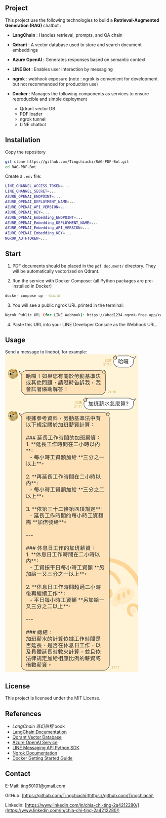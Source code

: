 <!-- About the Project -->
## Project

This project use the following technologies to build a **Retrieval-Augmented Generation (RAG)** chatbot :

- **LangChain** : Handles retrieval, prompts, and QA chain

- **Qdrant** : A vector database used to store and search document embeddings

- **Azure OpenAI** : Generates responses based on semantic context

- **LINE Bot** : Enables user interaction by messaging

- **ngrok** : webhook exposure (note : ngrok is convenient for development but not recommended for production use)

- **Docker** : Manages the following components as services to ensure reproducible and simple deployment
  - Qdrant vector DB
  - PDF loader
  - ngrok tunnel
  - LINE chatbot

<!-- Installation -->
## Installation

Copy the repository
```sh
git clone https://github.com/Tingchiachi/RAG-PDF-Bot.git
cd RAG-PDF-Bot
```
Create a `.env` file:
```sh
LINE_CHANNEL_ACCESS_TOKEN=...
LINE_CHANNEL_SECRET=...
AZURE_OPENAI_ENDPOINT=...
AZURE_OPENAI_DEPLOYMENT_NAME=...
AZURE_OPENAI_API_VERSION=...
AZURE_OPENAI_KEY=...
AZURE_OPENAI_Embedding_ENDPOINT=...
AZURE_OPENAI_Embedding_DEPLOYMENT_NAME=...
AZURE_OPENAI_Embedding_API_VERSION=...
AZURE_OPENAI_Embedding_KEY=...
NGROK_AUTHTOKEN=...
```

<!-- Start -->
## Start

1. PDF documents should be placed in the `pdf document/` directory. They will be automatically vectorized on Qdrant.
   
2. Run the service with Docker Compose:
(all Python packages are pre-installed in Docker)
```sh
docker compose up --build
```

3. You will see a public ngrok URL printed in the terminal:
```sh
Ngrok Public URL (for LINE Webhook): https://abcd1234.ngrok-free.app/callback
```

4. Paste this URL into your LINE Developer Console as the Webhook URL.

<!-- Usage -->
## Usage

Send a message to linebot, for example:
![image](example.jpg)

<!-- License -->
## License

This project is licensed under the MIT License.

<!-- References -->
## References

- *LangChain 奇幻旅程* book
- [LangChain Documentation](https://docs.langchain.com/)
- [Qdrant Vector Database](https://qdrant.tech/)
- [Azure OpenAI Service](https://learn.microsoft.com/azure/cognitive-services/openai/)
- [LINE Messaging API Python SDK](https://github.com/line/line-bot-sdk-python)
- [Ngrok Documentation](https://ngrok.com/docs)
- [Docker Getting Started Guide](https://docs.docker.com/get-started/)

<!-- Contact -->
## Contact

E-Mail: [ting60101@gmail.com](mailto:ting60101@gmail.com)

GitHub: [https://github.com/Tingchiachi](https://github.com/Tingchiachi)

Linkedin: [https://www.linkedin.com/in/chia-chi-ting-2a4212280/](https://www.linkedin.com/in/chia-chi-ting-2a4212280/)

